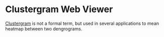 # Clustergram Web Viewer

[Clustergram](https://www.mathworks.com/help/bioinfo/ref/clustergram.html) is not a formal term,
but used in several applications to mean heatmap between two dengrograms.

